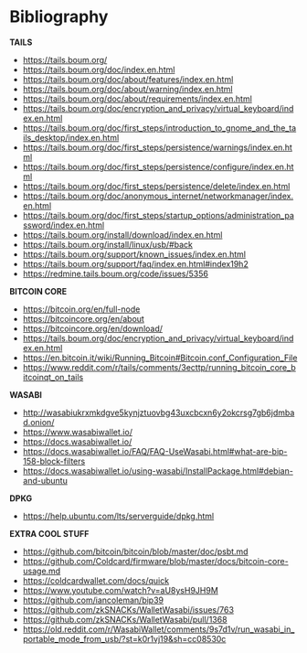 # Bibliography

**TAILS**
* https://tails.boum.org/  
* https://tails.boum.org/doc/index.en.html
* https://tails.boum.org/doc/about/features/index.en.html  
* https://tails.boum.org/doc/about/warning/index.en.html
* https://tails.boum.org/doc/about/requirements/index.en.html
* https://tails.boum.org/doc/encryption_and_privacy/virtual_keyboard/index.en.html
* https://tails.boum.org/doc/first_steps/introduction_to_gnome_and_the_tails_desktop/index.en.html
* https://tails.boum.org/doc/first_steps/persistence/warnings/index.en.html
* https://tails.boum.org/doc/first_steps/persistence/configure/index.en.html
* https://tails.boum.org/doc/first_steps/persistence/delete/index.en.html
* https://tails.boum.org/doc/anonymous_internet/networkmanager/index.en.html
* https://tails.boum.org/doc/first_steps/startup_options/administration_password/index.en.html
* https://tails.boum.org/install/download/index.en.html  
* https://tails.boum.org/install/linux/usb/#back
* https://tails.boum.org/support/known_issues/index.en.html
* https://tails.boum.org/support/faq/index.en.html#index19h2
* https://redmine.tails.boum.org/code/issues/5356

**BITCOIN CORE**

* https://bitcoin.org/en/full-node
* https://bitcoincore.org/en/about
* https://bitcoincore.org/en/download/
* https://tails.boum.org/doc/encryption_and_privacy/virtual_keyboard/index.en.html
* https://en.bitcoin.it/wiki/Running_Bitcoin#Bitcoin.conf_Configuration_File
* https://www.reddit.com/r/tails/comments/3ecttp/running_bitcoin_core_bitcoinqt_on_tails


**WASABI**

* http://wasabiukrxmkdgve5kynjztuovbg43uxcbcxn6y2okcrsg7gb6jdmbad.onion/
* https://www.wasabiwallet.io/
* https://docs.wasabiwallet.io/
* https://docs.wasabiwallet.io/FAQ/FAQ-UseWasabi.html#what-are-bip-158-block-filters
* https://docs.wasabiwallet.io/using-wasabi/InstallPackage.html#debian-and-ubuntu


**DPKG**

* https://help.ubuntu.com/lts/serverguide/dpkg.html

**EXTRA COOL STUFF**

* https://github.com/bitcoin/bitcoin/blob/master/doc/psbt.md
* https://github.com/Coldcard/firmware/blob/master/docs/bitcoin-core-usage.md
* https://coldcardwallet.com/docs/quick
* https://www.youtube.com/watch?v=aU8ysH9JH9M
* https://github.com/iancoleman/bip39
* https://github.com/zkSNACKs/WalletWasabi/issues/763
* https://github.com/zkSNACKs/WalletWasabi/pull/1368
* https://old.reddit.com/r/WasabiWallet/comments/9s7d1v/run_wasabi_in_portable_mode_from_usb/?st=k0r1vj19&sh=cc08530c  

